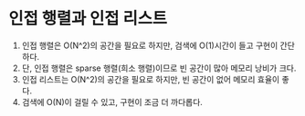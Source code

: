 # 인접 행렬과 인접 리스트
1. 인접 행렬은 O(N^2)의 공간을 필요로 하지만, 검색에 O(1)시간이 들고 구현이 간단하다.
2. 단, 인접 행렬은 sparse 행렬(희소 행렬)이므로 빈 공간이 많아 메모리 낭비가 크다.
3. 인접 리스트는 O(N^2)의 공간을 필요로 하지만, 빈 공간이 없어 메모리 효율이 좋다.
4. 검색에 O(N)이 걸릴 수 있고, 구현이 조금 더 까다롭다.